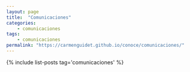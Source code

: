 ```yaml
---
layout: page
title:  "Comunicaciones"
categories:
    - comunicaciones
tags:
    - comunicaciones
permalink: "https://carmenguidet.github.io/conoce/comunicaciones/"
---
```

{% include list-posts tag='comunicaciones' %}